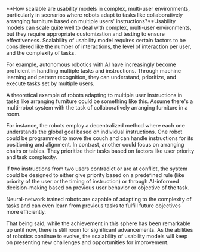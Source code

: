 **How scalable are usability models in complex, multi-user environments, particularly in scenarios where robots adapt to tasks like collaboratively arranging furniture based on multiple users' instructions?**Usability models can scale quite well to deal with complex, multi-user environments, but they require appropriate customization and testing to ensure effectiveness. Scalability of usability model requires certain factors to be considered like the number of interactions, the level of interaction per user, and the complexity of tasks. 

For example, autonomous robotics with AI have increasingly become proficient in handling multiple tasks and instructions. Through machine learning and pattern recognition, they can understand, prioritize, and execute tasks set by multiple users.

A theoretical example of robots adapting to multiple user instructions in tasks like arranging furniture could be something like this. Assume there's a multi-robot system with the task of collaboratively arranging furniture in a room. 

For instance, the robots employ a decentralized method where each one understands the global goal based on individual instructions. One robot could be programmed to move the couch and can handle instructions for its positioning and alignment. In contrast, another could focus on arranging chairs or tables. They prioritize their tasks based on factors like user priority and task complexity. 

If two instructions from two users contradict or are at conflict, the system could be designed to either give priority based on a predefined rule (like priority of the user or the timing of instruction) or through AI-informed decision-making based on previous user behavior or objective of the task. 

Neural-network trained robots are capable of adapting to the complexity of tasks and can even learn from previous tasks to fulfill future objectives more efficiently. 

That being said, while the achievement in this sphere has been remarkable up until now, there is still room for significant advancements. As the abilities of robotics continue to evolve, the scalability of usability models will keep on presenting new challenges and opportunities for improvement.